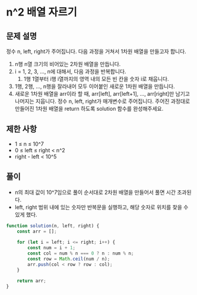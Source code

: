 # n^2 배열 자르기
## 문제 설명
정수 n, left, right가 주어집니다. 다음 과정을 거쳐서 1차원 배열을 만들고자 합니다.

1. n행 n열 크기의 비어있는 2차원 배열을 만듭니다.
1. i = 1, 2, 3, ..., n에 대해서, 다음 과정을 반복합니다.
   1. 1행 1열부터 i행 i열까지의 영역 내의 모든 빈 칸을 숫자 i로 채웁니다.
1. 1행, 2행, ..., n행을 잘라내어 모두 이어붙인 새로운 1차원 배열을 만듭니다.
1. 새로운 1차원 배열을 arr이라 할 때, arr[left], arr[left+1], ..., arr[right]만 남기고 나머지는 지웁니다.
정수 n, left, right가 매개변수로 주어집니다. 주어진 과정대로 만들어진 1차원 배열을 return 하도록 solution 함수를 완성해주세요.

## 제한 사항
- 1 ≤ n ≤ 10^7
- 0 ≤ left ≤ right < n^2
- right - left < 10^5

## 풀이
- n의 최대 값이 10^7임으로 풀이 순서대로 2차원 배열을 만들어서 풀면 시간 초과된다.
- left, right 범위 내에 있는 숫자만 반복문을 실행하고, 해당 숫자로 위치를 찾을 수 있게 했다.

```js
function solution(n, left, right) {
    const arr = [];
    
    for (let i = left; i <= right; i++) {
        const num = i + 1;
        const col = num % n === 0 ? n : num % n;
        const row = Math.ceil(num / n);
        arr.push(col < row ? row : col);
    }
    
    return arr;
}
```
